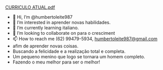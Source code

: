 [CURRICULO ATUAL.pdf](https://github.com/humbertoleite987/humbertoleite987/files/9748411/CURRICULO.ATUAL.pdf)
- 👋 Hi, I’m @humbertoleite987
- 👀 I’m interested in  aprender  novas habilidades.
- 🌱 I’m currently learning  italiano.
- 💞️ I’m looking to collaborate on  para o cresciment
- 📫 How to reach me  (62) 99479-5934, humbertoleite987@gmail.com
-  afim de aprender novas coisas.
- Buscando a felicidade e a realização total e completa.
-  Um pequeno menino que logo se tornara um homem completo.
- Fazendo o meu melhor para ser o melhor!
